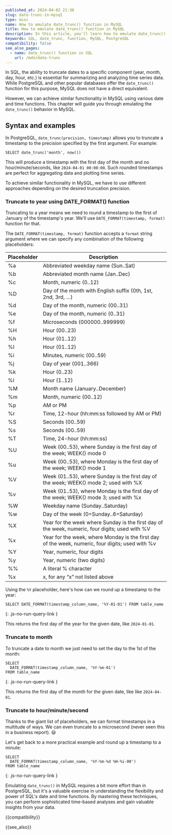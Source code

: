 ```yaml
---
published_at: 2024-04-02 21:30
slug: date-trunc-in-mysql
type: misc
name: How to emulate date_trunc() function in MySQL
title: How to emulate date_trunc() function in MySQL
description: In this article, you'll learn how to emulate date_trunc() SQL function in MySQL and truncate dates and timestamp to a specific precision.
keywords: SQL, date_trunc, function, MySQL, PostgreSQL
compatibility: false
see_also_pages:
  - name: date_trunc() function in SQL
    url: /mdn/date-trunc
---
```


In SQL, the ability to truncate dates to a specific component (year, month, day, hour, etc.) is essential for summarizing and analyzing time series data. While PostgreSQL and other popular databases offer the `date_trunc()` function for this purpose, MySQL does not have a direct equivalent.

However, we can achieve similar functionality in MySQL using various date and time functions. This chapter will guide you through emulating the `date_trunc()` behavior in MySQL.

## Syntax and examples

In PostgreSQL, `date_trunc(precision, timestamp)` allows you to truncate a timestamp to the precision specified by the first argument. For example:

~~~pgsql
SELECT date_trunc('month', now())
~~~

This will produce a timestamp with the first day of the month and no hour/minute/seconds, like `2024-04-01 00:00:00`. Such rounded timestamps are perfect for aggregating data and plotting time series.

To achieve similar functionality in MySQL, we have to use different approaches depending on the desired truncation precision.

### Truncate to year using DATE_FORMAT() function

Truncating to a year means we need to round a timestamp to the first of January of the timestamp's year. We'll use `DATE_FORMAT(timestamp, format)` function for that.

The `DATE_FORMAT(timestamp, format)` function accepts a `format` string argument where we can specify any combination of the following placeholders:

| Placeholder | Description
| --- | --- |
| %a | Abbreviated weekday name (Sun..Sat) |
| %b | Abbreviated month name (Jan..Dec) |
| %c | Month, numeric (0..12) |
| %D | Day of the month with English suffix (0th, 1st, 2nd, 3rd, …) |
| %d | Day of the month, numeric (00..31) |
| %e | Day of the month, numeric (0..31) |
| %f | Microseconds (000000..999999) |
| %H | Hour (00..23) |
| %h | Hour (01..12) |
| %I | Hour (01..12) |
| %i | Minutes, numeric (00..59) |
| %j | Day of year (001..366) |
| %k | Hour (0..23) |
| %l | Hour (1..12) |
| %M | Month name (January..December) |
| %m | Month, numeric (00..12) |
| %p | AM or PM |
| %r | Time, 12-hour (hh:mm:ss followed by AM or PM) |
| %S | Seconds (00..59) |
| %s | Seconds (00..59) |
| %T | Time, 24-hour (hh:mm:ss) |
| %U | Week (00..53), where Sunday is the first day of the week; WEEK() mode 0 |
| %u | Week (00..53), where Monday is the first day of the week; WEEK() mode 1 |
| %V | Week (01..53), where Sunday is the first day of the week; WEEK() mode 2; used with %X |
| %v | Week (01..53), where Monday is the first day of the week; WEEK() mode 3; used with %x |
| %W | Weekday name (Sunday..Saturday) |
| %w | Day of the week (0=Sunday..6=Saturday) |
| %X | Year for the week where Sunday is the first day of the week, numeric, four digits; used with %V |
| %x | Year for the week, where Monday is the first day of the week, numeric, four digits; used with %v |
| %Y | Year, numeric, four digits |
| %y | Year, numeric (two digits) |
| %% | A literal % character |
| %x | x, for any “x” not listed above |

Using the `%Y` placeholder, here's how can we round up a timestamp to the year:

~~~pgsql
SELECT DATE_FORMAT(timestamp_column_name, '%Y-01-01') FROM table_name
~~~
{: .js-no-run-query-link }

This returns the first day of the year for the given date, like `2024-01-01`.

### Truncate to month

To truncate a date to month we just need to set the day to the 1st of the month:

~~~pgsql
SELECT
  DATE_FORMAT(timestamp_column_name, '%Y-%m-01')
FROM table_name
~~~
{: .js-no-run-query-link }

This returns the first day of the month for the given date, like like `2024-04-01`.

### Truncate to hour/minute/second

Thanks to the giant list of placeholders, we can format timestamps in a multitude of ways. We can even truncate to a microsecond (never seen this in a business report). :smiley:

Let's get back to a more practical example and round up a timestamp to a minute:

~~~pgsql
SELECT
  DATE_FORMAT(timestamp_column_name, '%Y-%m-%d %H-%i-00')
FROM table_name
~~~
{: .js-no-run-query-link }

Emulating `date_trunc()` in MySQL requires a bit more effort than in PostgreSQL, but it's a valuable exercise in understanding the flexibility and power of SQL's date and time functions. By mastering these techniques, you can perform sophisticated time-based analyses and gain valuable insights from your data.

{{compatibility}}

{{see_also}}
